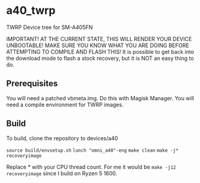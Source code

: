 # a40_twrp
TWRP Device tree for SM-A405FN

IMPORTANT! AT THE CURRENT STATE, THIS WILL RENDER YOUR DEVICE UNBOOTABLE! MAKE SURE YOU KNOW WHAT YOU ARE DOING BEFORE ATTEMPTING TO COMPILE AND FLASH THIS! It is possible to get back into the download mode to flash a stock recovery, but it is NOT an easy thing to do.

## Prerequisites
You will need a patched vbmeta.img. Do this with Magisk Manager.
You will need a compile environment for TWRP images.

## Build
To build, clone the repository to devices/a40

``source build/envsetup.sh``
``lunch "omni_a40"-eng``
``make clean``
``make -j* recoveryimage``

Replace * with your CPU thread count. For me it would be ``make -j12 recoveryimage`` since I build on Ryzen 5 1600.
